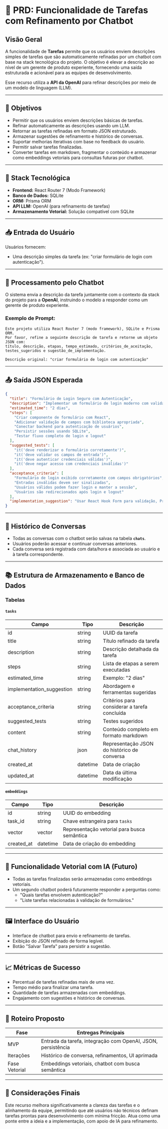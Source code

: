 # 📌 PRD: Funcionalidade de Tarefas com Refinamento por Chatbot

## Visão Geral

A funcionalidade de **Tarefas** permite que os usuários enviem descrições simples de tarefas que são automaticamente refinadas por um chatbot com base na stack tecnológica do projeto. O objetivo é elevar a descrição ao nível de um gerente de produto experiente, fornecendo uma saída estruturada e acionável para as equipes de desenvolvimento.

Esse recurso utiliza a **API da OpenAI** para refinar descrições por meio de um modelo de linguagem (LLM).

---

## 🎯 Objetivos

- Permitir que os usuários enviem descrições básicas de tarefas.
- Refinar automaticamente as descrições usando um LLM.
- Retornar as tarefas refinadas em formato JSON estruturado.
- Armazenar sugestões de refinamento e histórico de conversas.
- Suportar melhorias iterativas com base no feedback do usuário.
- Permitir salvar tarefas finalizadas.
- Converter tarefas em markdown, fragmentar o conteúdo e armazenar como embeddings vetoriais para consultas futuras por chatbot.

---

## 🧱 Stack Tecnológica

- **Frontend:** React Router 7 (Modo Framework)
- **Banco de Dados:** SQLite
- **ORM:** Prisma ORM
- **API LLM:** OpenAI (para refinamento de tarefas)
- **Armazenamento Vetorial:** Solução compatível com SQLite

---

## 📥 Entrada do Usuário

Usuários fornecem:

- Uma descrição simples da tarefa (ex: "criar formulário de login com autenticação").

---

## 🤖 Processamento pelo Chatbot

O sistema envia a descrição da tarefa juntamente com o contexto da stack do projeto para a **OpenAI**, instruindo o modelo a responder como um gerente de produto experiente.

### Exemplo de Prompt:

```
Este projeto utiliza React Router 7 (modo framework), SQLite e Prisma ORM.
Por favor, refine a seguinte descrição de tarefa e retorne um objeto JSON com:
título, descrição, etapas, tempo_estimado, critérios_de_aceitação, testes_sugeridos e sugestão_de_implementação.

Descrição original: "criar formulário de login com autenticação"
```

---

## 📤 Saída JSON Esperada

```json
{
  "title": "Formulário de Login Seguro com Autenticação",
  "description": "Implementar um formulário de login moderno com validação de campos, autenticação baseada em sessão e feedback de erro em tempo real.",
  "estimated_time": "2 dias",
  "steps": [
    "Criar componente de formulário com React",
    "Adicionar validação de campos com biblioteca apropriada",
    "Conectar backend para autenticação de usuários",
    "Persistir sessões usando SQLite",
    "Testar fluxo completo de login e logout"
  ],
  "suggested_tests": [
    "it('deve renderizar o formulário corretamente')",
    "it('deve validar os campos de entrada')",
    "it('deve autenticar credenciais válidas')",
    "it('deve negar acesso com credenciais inválidas')"
  ],
  "acceptance_criteria": [
    "Formulário de login exibido corretamente com campos obrigatórios",
    "Entradas inválidas devem ser sinalizadas",
    "Usuários válidos podem fazer login e manter a sessão",
    "Usuários são redirecionados após login e logout"
  ],
  "implementation_suggestion": "Usar React Hook Form para validação, Prisma ORM para gestão de usuários e configurar rotas protegidas com React Router 7."
}
```

---

## 💬 Histórico de Conversas

- Todas as conversas com o chatbot serão salvas na tabela **`chats`**.
- Usuários poderão acessar e continuar conversas anteriores.
- Cada conversa será registrada com data/hora e associada ao usuário e à tarefa correspondente.

---

## 📚 Estrutura de Armazenamento e Banco de Dados

### Tabelas

#### `tasks`

| Campo                     | Tipo     | Descrição                                    |
| ------------------------- | -------- | -------------------------------------------- |
| id                        | string   | UUID da tarefa                               |
| title                     | string   | Título refinado da tarefa                    |
| description               | string   | Descrição detalhada da tarefa                |
| steps                     | string   | Lista de etapas a serem executadas           |
| estimated_time            | string   | Exemplo: "2 dias"                            |
| implementation_suggestion | string   | Abordagem e ferramentas sugeridas            |
| acceptance_criteria       | string   | Critérios para considerar a tarefa concluída |
| suggested_tests           | string   | Testes sugeridos                             |
| content                   | string   | Conteúdo completo em formato markdown        |
| chat_history              | json     | Representação JSON do histórico de conversa  |
| created_at                | datetime | Data de criação                              |
| updated_at                | datetime | Data da última modificação                   |

#### `embeddings`

| Campo      | Tipo     | Descrição                                   |
| ---------- | -------- | ------------------------------------------- |
| id         | string   | UUID do embedding                           |
| task_id    | string   | Chave estrangeira para `tasks`              |
| vector     | vector   | Representação vetorial para busca semântica |
| created_at | datetime | Data de criação do embedding                |

---

## 🧠 Funcionalidade Vetorial com IA (Futuro)

- Todas as tarefas finalizadas serão armazenadas como embeddings vetoriais.
- Um segundo chatbot poderá futuramente responder a perguntas como:
  - "Quais tarefas envolvem autenticação?"
  - "Liste tarefas relacionadas à validação de formulários."

---

## 🖼️ Interface do Usuário

- Interface de chatbot para envio e refinamento de tarefas.
- Exibição do JSON refinado de forma legível.
- Botão "Salvar Tarefa" para persistir a sugestão.

---

## 📈 Métricas de Sucesso

- Percentual de tarefas refinadas mais de uma vez.
- Tempo médio para finalizar uma tarefa.
- Quantidade de tarefas armazenadas com embeddings.
- Engajamento com sugestões e histórico de conversas.

---

## 📅 Roteiro Proposto

| Fase          | Entregas Principais                                          |
| ------------- | ------------------------------------------------------------ |
| MVP           | Entrada da tarefa, integração com OpenAI, JSON, persistência |
| Iterações     | Histórico de conversa, refinamentos, UI aprimada             |
| Fase Vetorial | Embeddings vetoriais, chatbot com busca semântica            |

---

## 📝 Considerações Finais

Este recurso melhora significativamente a clareza das tarefas e o alinhamento da equipe, permitindo que até usuários não técnicos definam tarefas prontas para desenvolvimento com mínima fricção. Atua como uma ponte entre a ideia e a implementação, com apoio de IA para refinamento.